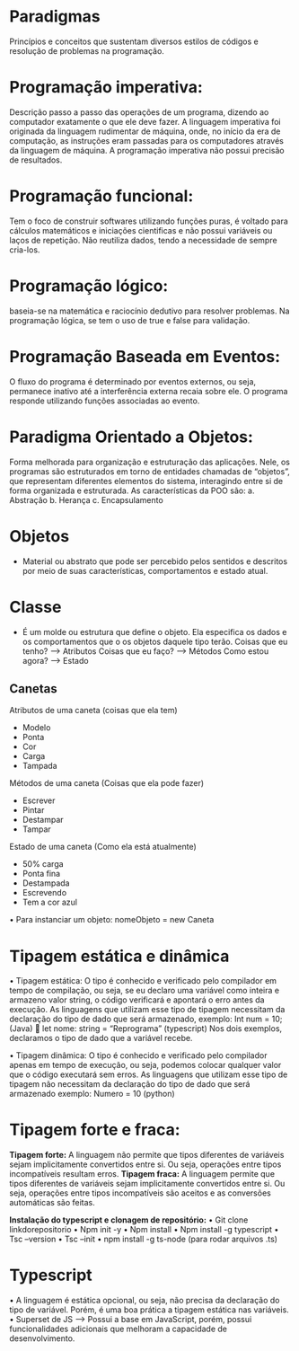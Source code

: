 # Paradigmas
Princípios e conceitos que sustentam diversos estilos de códigos e resolução de problemas na programação.

# Programação imperativa: 
Descrição passo a passo das operações de um programa, dizendo ao computador exatamente o que ele deve fazer. A linguagem imperativa foi originada da linguagem rudimentar de máquina, onde, no início da era de computação, as instruções eram passadas para os computadores através da linguagem de máquina. A programação imperativa não possui precisão de resultados.

# Programação funcional: 
Tem o foco de construir softwares utilizando funções puras, é voltado para cálculos matemáticos e iniciações cientificas e não possui variáveis ou laços de repetição. Não reutiliza dados, tendo a necessidade de sempre cria-los.

# Programação lógico: 
baseia-se na matemática e raciocínio dedutivo para resolver problemas. Na programação lógica, se tem o uso de true e false para validação.

# Programação Baseada em Eventos: 
O fluxo do programa é determinado por eventos externos, ou seja, permanece inativo até a interferência externa recaia sobre ele. O programa responde utilizando funções associadas ao evento.

# Paradigma Orientado a Objetos: 
Forma melhorada para organização e estruturação das aplicações. Nele, os programas são estruturados em torno de entidades chamadas de “objetos”, que representam diferentes elementos do sistema, interagindo entre si de forma organizada e estruturada. As características da POO são:
a.	Abstração
b.	Herança
c.	Encapsulamento

# Objetos
* Material ou abstrato que pode ser percebido pelos sentidos e descritos por meio de suas características, comportamentos e estado atual.

# Classe
* É um molde ou estrutura que define o objeto. Ela especifica os dados e os comportamentos que o os objetos daquele tipo terão.
    Coisas que eu tenho? --> Atributos
    Coisas que eu faço? --> Métodos
    Como estou agora? --> Estado

## Canetas
Atributos de uma caneta (coisas que ela tem)
* Modelo
* Ponta
* Cor
* Carga
* Tampada

Métodos de uma caneta (Coisas que ela pode fazer)
* Escrever
* Pintar
* Destampar
* Tampar

Estado de uma caneta (Como ela está atualmente)
* 50% carga
* Ponta fina
* Destampada
* Escrevendo
* Tem a cor azul

•	Para instanciar um objeto: nomeObjeto = new Caneta

# Tipagem estática e dinâmica
•	Tipagem estática: O tipo é conhecido e verificado pelo compilador em tempo de compilação, ou seja, se eu declaro uma variável como inteira e armazeno valor string, o código verificará e apontará o erro antes da execução. As linguagens que utilizam esse tipo de tipagem necessitam da declaração do tipo de dado que será armazenado, exemplo:
	    Int num = 10; (Java)   let nome: string = “Reprograma” (typescript)
	    Nos dois exemplos, declaramos o tipo de dado que a variável recebe.

•	Tipagem dinâmica: O tipo é conhecido e verificado pelo compilador apenas em tempo de execução, ou seja, podemos colocar qualquer valor que o código executará sem erros. As linguagens que utilizam esse tipo de tipagem não necessitam da declaração do tipo de dado que será armazenado exemplo:
	Numero = 10 (python)
 

# Tipagem forte e fraca:
__Tipagem forte:__ A linguagem não permite que tipos diferentes de variáveis sejam implicitamente convertidos entre si. Ou seja, operações entre tipos incompatíveis resultam erros.
__Tipagem fraca:__ A linguagem permite que tipos diferentes de variáveis sejam implicitamente convertidos entre si. Ou seja, operações entre tipos incompatíveis são aceitos e as conversões automáticas são feitas.
 
__Instalação do typescript e clonagem de repositório:__
•	Git clone linkdorepositorio
•	Npm init -y
•	Npm install
•	Npm install -g typescript
•	Tsc –version
•	Tsc –init
•	npm install -g ts-node (para rodar arquivos .ts)

# Typescript
•	A linguagem é estática opcional, ou seja, não precisa da declaração do tipo de variável. Porém, é uma boa prática a tipagem estática nas variáveis.
•	Superset de JS --> Possui a base em JavaScript, porém, possui funcionalidades adicionais que melhoram a capacidade de desenvolvimento.

